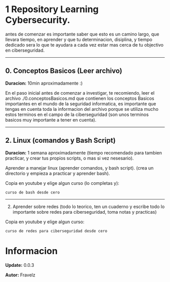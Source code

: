 # 1 Repository Learning Cybersecurity.

antes de comenzar es importante saber que esto es un 
camino largo, que llevara tiempo, en aprender y que 
tu determinacion, disiplina, y tiempo dedicado sera 
lo que te ayudara a cada vez estar mas cerca de tu
objectivo en ciberseguridad.

---
## 0. Conceptos Basicos (Leer archivo)

**Duracion:** 10min aproximadamente :)

En el paso inicial antes de comenzar a investigar, 
te recomiendo, leer el archivo ./0.conceptosBasicos.md 
que contienen los conceptos Basicos importantes en el 
mundo de la seguridad informatica, es importante que 
tengas en cuenta toda la informacion del archivo porque 
se utiliza mucho estos terminos en el campo de la 
ciberseguridad (son unos terminos basicos muy importante 
a tener en cuenta).

---

## 2. Linux (comandos y Bash Script)

**Duracion:** 1 semana aproximadamente (tiempo recomendado
para tambien practicar, y crear tus propios scripts, o mas
si vez nesesario).

Aprender a manejar linux (aprender comandos, y bash script).
(crea un directorio y empieza a practicar y aprender bash).

Copia en youtube y elige algun curso (lo completas y):
``` 
curso de bash desde cero
```

---

2. Aprender sobre redes (todo lo teorico, ten un cuaderno
y escribe todo lo importante sobre redes para ciberseguridad,
toma notas y practicas)

Copia en youtube y elige algun curso:
``` 
curso de redes para ciberseguridad desde cero
```

# Informacion

**Update:** 0.0.3

**Autor:** Fravelz

